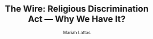 ---
# Episode Settings
title: "The Wire: Religious Discrimination Act — Why We Have It?"
air-time: "5:30 PM"
air-day: "weekday"
link: "http://thewire.org.au/day/thursday-12-july-2018/"
package-link: "http://thewire.org.au/story/religious-discrimination-act/"
description: "A ‘Religous Discrimination Act’ has been proposed by politicians with the hope of giving a voice to people of faith. <br>However, there are concerns surrounding what else might be included in the act and whether it will act as a smokescreen for further discrimination. <br>The Wire’s Mariah Lattas spoke to Associate Professor Luke Beck from Monash University to find out more."
download: false
download-link: ""
package-download: true
package-download-link: ""

# Show Settings
show: "The Wire"
stations: ["Radio Adelaide 101.5 in Adelaide", "2SER 107.3 in Sydney", "4EB 98.1 in Brisbane", "CAAMA RADIO 100.5 Alice Springs", "RTR-FM 92.1 in Perth", "JOY 94.9 in Melbourne"]
stations-links: ["http://radioadelaide.org.au/program/pink-rabbit/", "https://2ser.com/the-wire/", "https://www.4eb.org.au/TheWire", "https://caama.com.au/news/2016/stream-us-live-now-1", "https://rtrfm.com.au/", "https://joy.org.au/thewire/"]

# Podcast Settings
has-podcast: true
apple: "https://itunes.apple.com/au/podcast/the-wire-full-show/id1102296208"
spotify: ""
subscribe: "http://thewire.org.au/feed/fullshow"

# Post Settings
author: Mariah Lattas
category: radio
tags: radio the-wire
layout: post
type: radio
---